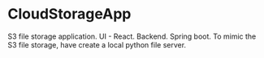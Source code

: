 # CloudStorageApp
S3 file storage application. 
UI - React.
Backend. Spring boot.
To mimic the S3 file storage, have create a local python file server.


